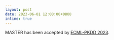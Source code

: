 ```yaml
---
layout: post
date: 2023-06-01 12:00:00+0800
inline: true
---
```


MASTER has been accepted by [ECML-PKDD 2023](https://2023.ecmlpkdd.org/).
